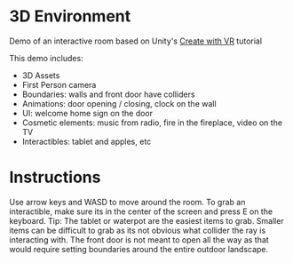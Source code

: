 # 3D Environment

Demo of an interactive room based on Unity's [Create with VR](https://learn.unity.com/course/create-with-vr) tutorial

This demo includes:

 - 3D Assets
 - First Person camera
 - Boundaries: walls and front door have colliders
 - Animations: door opening / closing, clock on the wall
 - UI: welcome home sign on the door
 - Cosmetic elements: music from radio, fire in the fireplace, video on the TV
 - Interactibles: tablet and apples, etc

# Instructions
Use arrow keys and WASD to move around the room. To grab an interactible, make sure its in the center of the screen and press E on the keyboard. Tip: The tablet or waterpot are the easiest items to grab. Smaller items can be difficult to grab as its not obvious what collider the ray is interacting with. The front door is not meant to open all the way as that would require setting boundaries around the entire outdoor landscape.
